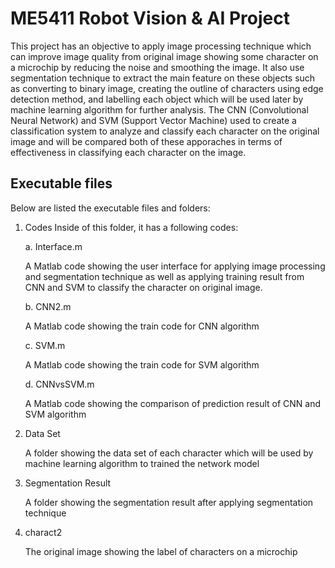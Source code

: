 # ME5411 Robot Vision & AI Project

This project has an objective to apply image processing technique which can improve image quality from original image showing some character on a microchip by reducing the noise and smoothing the image. It also use segmentation technique to extract the main feature on these objects such as converting to binary image, creating the outline of characters using edge detection method, and labelling each object which will be used later by machine learning algorithm for further analysis. The CNN (Convolutional Neural Network) and SVM (Support Vector Machine) used to create a classification system to analyze and classify each character on the original image and will be compared both of these apporaches in terms of effectiveness in classifying each character on the image. 

## Executable files

Below are listed the executable files and folders:

1. Codes
   Inside of this folder, it has a following codes:
   
   a. Interface.m
   
      A Matlab code showing the user interface for applying image processing and segmentation technique as well as applying training result from CNN and SVM to classify the character on original image.

    b. CNN2.m
   
      A Matlab code showing the train code for CNN algorithm
   
   c. SVM.m
   
      A Matlab code showing the train code for SVM algorithm
   
   d. CNNvsSVM.m
   
      A Matlab code showing the comparison of prediction result of CNN and SVM algorithm
   
3. Data Set
   
   A folder showing the data set of each character which will be used by machine learning algorithm to trained the network model

5. Segmentation Result
   
   A folder showing the segmentation result after applying segmentation technique

7. charact2
   
   The original image showing the label of characters on a microchip
